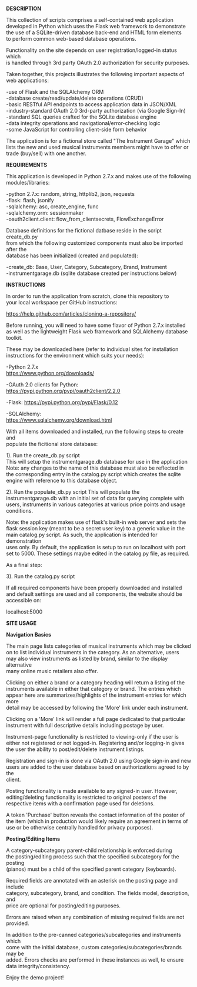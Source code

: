 **DESCRIPTION**


This collection of scripts comprises a self-contained web application  
developed in Python which uses the Flask web framework to demonstrate  
the use of a SQLite-driven database back-end and HTML form elements  
to perform common web-based database operations.  

Functionality on the site depends on user registration/logged-in status which  
is handled through 3rd party OAuth 2.0 authorization for security purposes.  

Taken together, this projects illustrates the following important aspects of  
web applications:  

-use of Flask and the SQLAlchemy ORM  
-database create/read/update/delete operations (CRUD)  
-basic RESTful API endpoints to access application data in JSON/XML  
-industry-standard OAuth 2.0 3rd-party authorization (via Google Sign-In)  
-standard SQL queries crafted for the SQLite database engine  
-data integrity operations and navigational/error-checking logic  
-some JavaScript for controlling client-side form behavior  

The application is for a fictional store called "The Instrument Garage" which  
lists the new and used musical instruments members might have to offer or  
trade (buy/sell) with one another.  


**REQUIREMENTS**  


This application is developed in Python 2.7.x and makes use of the following  
modules/libraries:  

-python 2.7.x: random, string, httplib2, json, requests  
-flask: flash, jsonify  
-sqlalchemy: asc, create_engine, func  
-sqlalchemy.orm: sessionmaker  
-oauth2client.client: flow_from_clientsecrets, FlowExchangeError  

Database definitions for the fictional datbase reside in the script create_db.py  
from which the following customized components must also be imported after the  
database has been initialized (created and populated):  

-create_db: Base, User, Category, Subcategory, Brand, Instrument  
-instrumentgarage.db (sqlite database created per instructions below)


**INSTRUCTIONS**  


In order to run the application from scratch, clone this repository to  
your local workspace per GitHub instructions:  

https://help.github.com/articles/cloning-a-repository/  

Before running, you will need to have some flavor of Python 2.7.x installed  
as well as the lightweight Flask web framework and SQLAlchemy database toolkit.  

These may be downloaded here (refer to individual sites for installation  
instructions for the environment which suits your needs):  

-Python 2.7.x  
https://www.python.org/downloads/  

-OAuth 2.0 clients for Python:  
https://pypi.python.org/pypi/oauth2client/2.2.0  

-Flask: 
https://pypi.python.org/pypi/Flask/0.12  

-SQLAlchemy:  
https://www.sqlalchemy.org/download.html  

With all items downloaded and installed, run the following steps to create and  
populate the ficitional store database:  

1). Run the create_db.py script  
    This will setup the instrumentgarage.db database for use in the application
    Note: any changes to the name of this database must also be reflected in the
    corresponding entry in the catalog.py script which creates the sqlite 
    engine with reference to this database object.

2). Run the populate_db.py script
    This will populate the instrumentgarage.db with an initial set of data for
    querying complete with users, instruments in various categories at various
    price points and usage conditions.

Note: the application makes use of flask's built-in web server and sets the  
flask session key (meant to be a secret user key) to a generic value in the  
main catalog.py script.  As such, the application is intended for demonstration  
uses only.  By default, the application is setup to run on localhost with port  
set to 5000.  These settings maybe edited in the catalog.py file, as required.  

As a final step:  

3). Run the catalog.py script  

If all required components have been properly downloaded and installed  
and default settings are used and all components, the website should be  
accessible on:

localhost:5000


**SITE USAGE**


**Navigation Basics**

The main page lists categories of musical instruments which may be clicked  
on to list individual instruments in the category.  As an alternative, users  
may also view instruments as listed by brand,  similar to the display alternative  
many online music retailers also offer.

Clicking on either a brand or a category heading will return a listing of the  
instruments available in either that category or brand.  The entries which  
appear here are summarizes/highlights of the instrument entries for which more  
detail may be accessed by following the 'More' link under each instrument.

Clicking on a 'More' link will render a full page dedicated to that particular  
instrument with full descriptive details including postage by user.

Instrument-page functionality is restricted to viewing-only if the user is  
either not registered or not logged-in.  Registering and/or logging-in gives  
the user the ability to post/edit/delete instrument listings.

Registration and sign-in is done via OAuth 2.0 using Google sign-in and new  
users are added to the user database based on authorizations agreed to by the  
client.

Posting functionality is made available to any signed-in user.  However,  
editing/deleting functionality is restricted to original posters of the  
respective items with a confirmation page used for deletions.  

A token 'Purchase' button reveals the contact information of the poster of  
the item (which in production would likely require an agreement in terms of  
use or be otherwise centrally handled for privacy purposes).


**Posting/Editing Items**

A category-subcategory parent-child relationship is enforced during  
the posting/editing process such that the specified subcategory for the posting  
(pianos) must be a child of the specified parent category (keyboards).  

Required fields are annotated with an asterisk on the posting page and include  
category, subcategory, brand, and condition.  The fields model, description, and  
price are optional for posting/editing purposes.

Errors are raised when any combination of missing required fields are 
not provided.  

In addition to the pre-canned categories/subcategories and instruments which  
come with the initial database, custom categories/subcategories/brands may be  
added.  Errors checks are performed in these instances as well, to ensure  
data integrity/consistency.

Enjoy the demo project!
